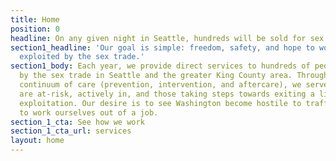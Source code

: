 ```yaml
---
title: Home
position: 0
headline: On any given night in Seattle, hundreds will be sold for sex.
section1_headline: 'Our goal is simple: freedom, safety, and hope to women & girls
  exploited by the sex trade.'
section1_body: Each year, we provide direct services to hundreds of people exploited
  by the sex trade in Seattle and the greater King County area. Through our holistic
  continuum of care (prevention, intervention, and aftercare), we serve those who
  are at-risk, actively in, and those taking steps towards exiting a life of sexual
  exploitation. Our desire is to see Washington become hostile to traffickers and
  to work ourselves out of a job.
section_1_cta: See how we work
section_1_cta_url: services
layout: home
---
```


